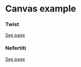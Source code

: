 # Canvas example


### Twist 
[See page](twist/index.html)


### Nefertiti
[See page](nefertiti/index.html)
